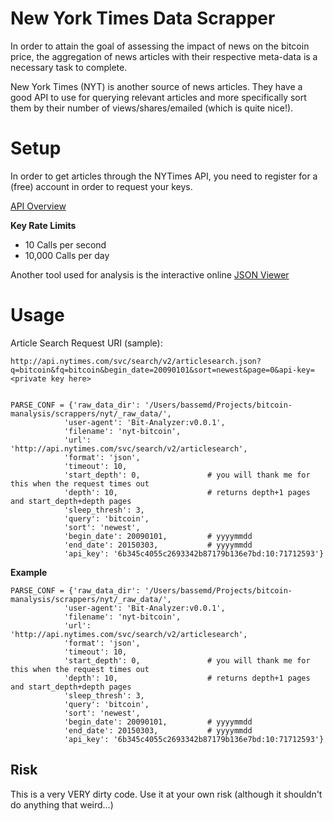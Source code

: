 # New York Times Data Scrapper

In order to attain the goal of assessing the impact of news on the bitcoin price, the aggregation of news articles with their respective meta-data is a necessary task to complete.

New York Times (NYT) is another source of news articles. They have a good API to use for querying relevant articles and more specifically sort them by their number of views/shares/emailed (which is quite nice!).

# Setup

In order to get articles through the NYTimes API, you need to register for a (free) account in order to request your keys.

[API Overview](http://developer.nytimes.com/page)

__Key Rate Limits__

* 10 Calls per second
* 10,000 Calls per day

Another tool used for analysis is the interactive online [JSON Viewer](http://jsonviewer.stack.hu/)

# Usage

Article Search Request URI (sample):

	http://api.nytimes.com/svc/search/v2/articlesearch.json?q=bitcoin&fq=bitcoin&begin_date=20090101&sort=newest&page=0&api-key=<private key here>
	

	PARSE_CONF = {'raw_data_dir': '/Users/bassemd/Projects/bitcoin-manalysis/scrappers/nyt/_raw_data/',
				'user-agent': 'Bit-Analyzer:v0.0.1',
				'filename': 'nyt-bitcoin',
				'url': 'http://api.nytimes.com/svc/search/v2/articlesearch',
				'format': 'json',
				'timeout': 10,
				'start_depth': 0,				# you will thank me for this when the request times out
				'depth': 10,					# returns depth+1 pages and start_depth+depth pages
				'sleep_thresh': 3,
				'query': 'bitcoin',
				'sort': 'newest',
				'begin_date': 20090101,			# yyyymmdd
				'end_date': 20150303,			# yyyymmdd
				'api_key': '6b345c4055c2693342b87179b136e7bd:10:71712593'}

__Example__


	PARSE_CONF = {'raw_data_dir': '/Users/bassemd/Projects/bitcoin-manalysis/scrappers/nyt/_raw_data/',
				'user-agent': 'Bit-Analyzer:v0.0.1',
				'filename': 'nyt-bitcoin',
				'url': 'http://api.nytimes.com/svc/search/v2/articlesearch',
				'format': 'json',
				'timeout': 10,
				'start_depth': 0,				# you will thank me for this when the request times out
				'depth': 10,					# returns depth+1 pages and start_depth+depth pages
				'sleep_thresh': 3,
				'query': 'bitcoin',
				'sort': 'newest',
				'begin_date': 20090101,			# yyyymmdd
				'end_date': 20150303,			# yyyymmdd
				'api_key': '6b345c4055c2693342b87179b136e7bd:10:71712593'}

## Risk

This is a very VERY dirty code. Use it at your own risk (although it shouldn't do anything that weird...)